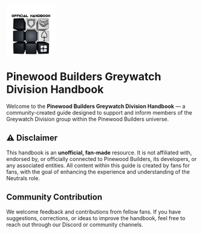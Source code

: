 <img alt="PBGD handbook logo" src="./pbgd-handbook.png" style="width:26%;">

# Pinewood Builders Greywatch Division Handbook 

Welcome to the **Pinewood Builders Greywatch Division Handbook** — a community-created guide designed to support and inform members of the Greywatch Division group within the Pinewood Builders universe.

## ⚠ Disclaimer
This handbook is an **unofficial, fan-made** resource. It is not affiliated with, endorsed by, or officially connected to Pinewood Builders, its developers, or any associated entities. All content within this guide is created by fans for fans, with the goal of enhancing the experience and understanding of the Neutrals role.




## Community Contribution
We welcome feedback and contributions from fellow fans. If you have suggestions, corrections, or ideas to improve the handbook, feel free to reach out through our Discord or community channels.
